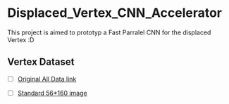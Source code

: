 # Displaced_Vertex_CNN_Accelerator
 
This project is aimed to prototyp a Fast Parralel CNN for the displaced Vertex :D

## Vertex Dataset
- [ ] [Original All Data link](https://drive.google.com/file/d/1v7L3hafa5p9Hoje3IZLq-zEK9-igCswX/view?usp=share_link)
- [ ] [Standard 56*160 image](https://drive.google.com/file/d/16Q3YmlExhhA6MC3XR2yc061fAvfAwqVb/view?usp=share_link)

